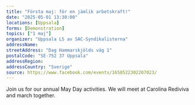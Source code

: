 ```yaml
---
title: "Första maj: för en jämlik arbetskraft!"
date: "2025-05-01 13:30:00"
locations: [Uppsala]
forms: [Demonstration]
topics: ["1 maj"]
organizer: "Uppsala LS av SAC-Syndikalisterna"
addressName: 
streetAddress: "Dag Hammarskjölds väg 1"
postalCode: "SE-752 37 Uppsala"
addressRegion:
addressCountry: "Sverige"
source: https://www.facebook.com/events/1658522302207023/
---
```

Join us for our annual May Day activities. We will meet at Carolina Rediviva and march together.
